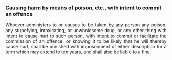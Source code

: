 ### Causing harm by means of poison, etc., with intent to commit an offence
<div style="text-align: justify">

Whoever administers to or causes to be taken by any person any poison, any stupefying, intoxicating, or unwholesome drug, or any other thing with intent to cause hurt to such person, with intent to commit or facilitate the commission of an offence, or knowing it to be likely that he will thereby cause hurt, shall be punished with imprisonment of either description for a term which may extend to ten years, and shall also be liable to a fine.

</div>
